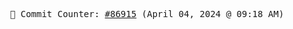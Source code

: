 <p align="center">
    <samp>
        📮 Commit Counter: <a href="https://github.com/Javascript-void0/Javascript-void0/commits/main">#86915</a> (April 04, 2024 @ 09:18 AM)
    </samp>
</p>